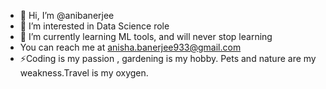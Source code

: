 - 👋 Hi, I’m @anibanerjee
- 👀 I’m interested in Data Science role
- 🌱 I’m currently learning ML tools, and will never stop learning
- You can reach me at anisha.banerjee933@gmail.com
- ⚡Coding is my passion , gardening is my hobby. Pets and nature are my weakness.Travel is my oxygen. 

<!---
anibanerjee933/anibanerjee933 is a ✨ special ✨ repository because its `README.md` (this file) appears on your GitHub profile.
You can click the Preview link to take a look at your changes.
--->
